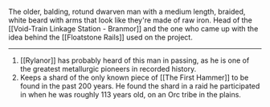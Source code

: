 The older, balding, rotund dwarven man with a medium length, braided, white beard with arms that look like they're made of raw iron. Head of the [[Void-Train Linkage Station - Branmor]] and the one who came up with the idea behind the [[Floatstone Rails]] used on the project.
 
---
1. [[Rylanor]] has probably heard of this man in passing, as he is one of the greatest metallurgic pioneers in recorded history.
2. Keeps a shard of the only known piece of [[The First Hammer]] to be found in the past 200 years. He found the shard in a raid he participated in when he was roughly 113 years old, on an Orc tribe in the plains. 